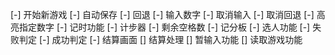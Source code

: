 [-] 开始新游戏
[-] 自动保存
[-] 回退
[-] 输入数字
[-] 取消输入
[-] 取消回退
[-] 高亮指定数字
[-] 记时功能
[-] 计步器
[-] 剩余空格数
[-] 记分板
[-] 选人功能
[-] 失败判定
[-] 成功判定
[-] 结算画面
[] 结算处理
[] 暂输入功能
[] 读取游戏功能
